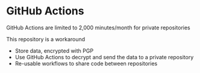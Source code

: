 # GitHub Actions

GitHub Actions are limited to 2,000 minutes/month for private repositories

This repository is a workaround

- Store data, encrypted with PGP
- Use GitHub Actions to decrypt and send the data to a private repository
- Re-usable workflows to share code between repositories
